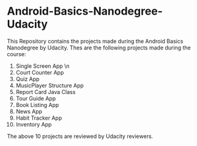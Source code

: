 # Android-Basics-Nanodegree-Udacity
This Repository contains the projects made during the Android Basics Nanodegree by Udacity.
Thes are the following projects made during the course:
1. Single Screen App \n
2. Court Counter App
3. Quiz App
4. MusicPlayer Structure App
5. Report Card Java Class
6. Tour Guide App
7. Book Listing App
8. News App
9. Habit Tracker App
10. Inventory App

The above 10 projects are reviewed by Udacity reviewers.
